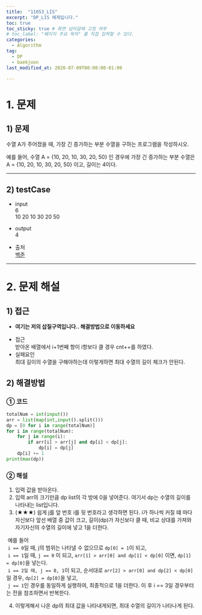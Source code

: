 ```yaml
---
title:  "11053_LIS"
excerpt: "DP_LIS 예제입니다."
toc: true
toc_sticky: true # 화면 넘어갈때 고정 여부
# toc_label: "페이지 주요 목차" 를 직접 입력할 수 있다.
categories:
  - Algorithm
tag:
  - DP
  - baekjoon
last_modified_at: 2020-07-09T00:00:00-01:00

---
```


# 1. 문제
## 1) 문제
수열 A가 주어졌을 때, 가장 긴 증가하는 부분 수열을 구하는 프로그램을 작성하시오.

예를 들어, 수열 A = {10, 20, 10, 30, 20, 50} 인 경우에 가장 긴 증가하는 부분 수열은 A = {10, 20, 10, 30, 20, 50} 이고, 길이는 4이다.

---

## 2) testCase
- input<br>
6 <br>
10 20 10 30 20 50

- output <br>
4

- 출처 <br>
[백준](https://www.acmicpc.net/problem/11053)

---

# 2. 문제 해설

## 1) 접근
* **여기는 저의 삽질구역입니다.. 해결방법으로 이동하세요**
- 접근 <br>
받아온 배열에서 i+1번째 항이 i항보다 클 경우 cnt++를 하였다.
- 실패요인 <br>
최대 길이의 수열을 구해야하는데 이렇게하면 최대 수열의 길이 체크가 안된다.

## 2) 해결방법

### ① 코드

```python
totalNum = int(input())
arr = list(map(int,input().split()))
dp = [0 for i in range(totalNum)]
for i in range(totalNum):
    for j in range(i):
        if arr[i] > arr[j] and dp[i] < dp[j]:
            dp[i] = dp[j]
    dp[i] += 1
print(max(dp))
```

### ② 해설
1. 입력 값을 받아온다.
2. 입력 arr의 크기만큼 dp list의 각 방에 0을 넣어준다. 여기서 dp는 수열의 길이를 나타내는 list입니다.
3. (★★★) 쉽게 j를 앞 번호 i를 뒷 번호라고 생각하면 된다. i가 하나씩 커질 떄 마다 자신보다 앞선 배열 중 값이 크고, 길이(dp)가 자신보다 클 때, 비교 상대를 가져와 자기자신의 수열의 길이에 넣고 1을 더한다.

&nbsp;예를 들어 <br>
&nbsp;`i == 0`일 때, j의 범위는 나타낼 수 없으므로 `dp[0] = 1`이 되고,<br>
&nbsp;`i == 1`일 때, `j == 0` 이 되고, `arr[1] > arr[0] and dp[1] < dp[0]` 이면, `dp[1] = dp[0]`을 넣는다.<br>
&nbsp;`i == 2일 때, j == 0, 1`이 되고, 순서대로 `arr[2] > arr[0] and dp[2] < dp[0]` 일 경우, `dp[2] = dp[0]`을 넣고, <br>
&nbsp;`j == 1`인 경우를 동일하게 실행하여, 최종적으로 1을 더한다. 이 후 i == 3일 경우부터는 전을 참조하면서 반복한다.

4. 이렇게해서 나온 dp의 최대 값을 나타내게되면, 최대 수열의 길이가 나타나게 된다.